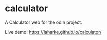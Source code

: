 # calculator
A Calculator web for the odin project.
 
 Live demo: https://laharke.github.io/calculator/

